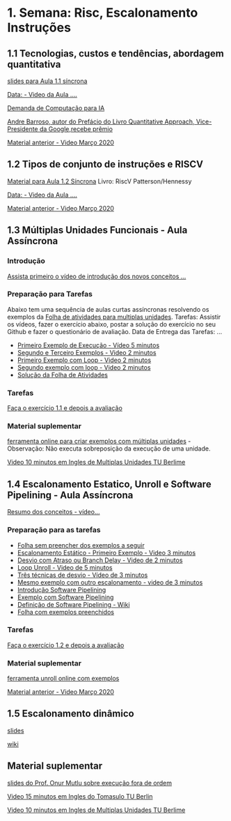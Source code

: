 # 1. Semana: Risc, Escalonamento Instruções



## 1.1 Tecnologias, custos e tendências, abordagem quantitativa
[slides para Aula 1.1 síncrona](https://docs.google.com/presentation/d/1_LykWtdGVN7RCOvt1C8jXhd5BZuPTYUz1-FzViksB7w/edit?usp=sharing)

[Data:  - Video da Aula ....]()

[Demanda de Computação para IA](https://openai.com/blog/ai-and-compute/)

[Andre Barroso, autor do Prefácio do Livro Quantitative Approach, Vice-Presidente da Google,recebe prêmio](https://awards.acm.org/eckert-mauchly)

[Material anterior - Video Março 2020](https://youtu.be/AtJY9AX00fo)

## 1.2 Tipos de conjunto de instruções e RISCV

[Material para Aula 1.2 Síncrona](https://docs.google.com/presentation/d/1zlJNTTrgUyfpty75FxJkH2L89NVwTZnoORfMrpaI88o/edit?usp=sharing)
Livro: RiscV Patterson/Hennessy

[Data:  - Video da Aula ....]()


[Material anterior - Video Março 2020](https://youtu.be/AksZXs9se8I)

## 1.3 Múltiplas Unidades Funcionais - Aula Assíncrona

### Introdução

[Assista primeiro o vídeo de introdução dos novos conceitos ...]()

### Preparação para Tarefas
Abaixo tem uma sequência de aulas curtas assíncronas resolvendo os exemplos da [Folha de atividades para multiplas unidades](https://docs.google.com/document/d/1_H4PROif7zX79emB2uQxAAEo2Fmr2UtkNiI1GcoOOvM/edit?usp=sharing). Tarefas: Assistir os vídeos, fazer o exercício abaixo, postar a solução do exercício no seu Github e fazer o questionário de avaliação. Data de Entrega das Tarefas: ...

* [Primeiro Exemplo de Execução - Vídeo 5 minutos](https://youtu.be/F2JXO-GINOg)
* [Segundo e Terceiro Exemplos - Video 2 minutos](https://youtu.be/dHiv8k4JrPU)
* [Primeiro Exemplo com Loop - Video 2 minutos](https://youtu.be/8P2jy4S7qXA)
* [Segundo exemplo com loop - Video 2 minutos](https://youtu.be/2It4lGZth6Q)
* [Solução da Folha de Atividades](https://docs.google.com/document/d/1WZe5-GYcZtaTBg4WEL1C5XDJmOkNB1uS4YfJthP5soY/edit?usp=sharing)

### Tarefas 
[Faça o exercício 1.1 e depois a avaliação](https://github.com/arduinoufv/inf450_peo/blob/master/exercicio/ex1.md)

### Material suplementar
[ferramenta online para criar exemplos com múltiplas unidades](http://www.ecs.umass.edu/ece/koren/architecture/windlx/main.html) - Observação: Não executa sobreposição da execução de uma unidade.

[Video 10 minutos em Ingles de Multiplas Unidades TU Berlime](https://www.youtube.com/watch?v=QosdsRx1cb4)

## 1.4 Escalonamento Estatico, Unroll e  Software Pipelining  - Aula Assíncrona

[Resumo dos conceitos - vídeo...]()

### Preparação para as tarefas 
* [Folha sem preencher dos exemplos a seguir](https://docs.google.com/document/d/1J-BHI6DYczwqqI01_H-GWNVTFY-30ll7dSgDrcagcH0/edit?usp=sharing)
* [Escalonamento Estático - Primeiro Exemplo - Video 3 minutos](https://youtu.be/NoDAA7KANiY)
* [Desvio com Atraso ou Branch Delay - Video de 2 minutos](https://youtu.be/4W1FAraTlXI)
* [Loop Unroll - Video de 5 minutos](https://youtu.be/-TcEUUia84A)
* [Três técnicas de desvio - Vídeo de 3 minutos](https://youtu.be/BNx9mqevHRs)
* [Mesmo exemplo com outro escalonamento - video de 3 minutos](https://youtu.be/vNJJOH8b8DA)
* [Introdução Software Pipelining]()
* [Exemplo com Software Pipelining]()
* [Definição de Software Pipelining - Wiki](https://en.wikipedia.org/wiki/Software_pipelining)
* [Folha com exemplos preenchidos](https://docs.google.com/document/d/11Kep0l6_UFheh5b5t3N8kaGj2hApEXlM3LkGB5kCNxM/edit?usp=sharing) 
### Tarefas
[Faça o exercício 1.2 e depois a avaliação](https://github.com/arduinoufv/inf450_peo/blob/master/exercicio/ex1.md#12-escalonamento-est%C3%A1tico-loop-unrolling-e-software-pipelining)

### Material suplementar
[ferramenta unroll online com exemplos](http://www.ecs.umass.edu/ece/koACren/architecture/LoopUnroll/MainPage.html)

[Material anterior - Video Março 2020](https://youtu.be/gHNWyNlDLy0)

## 1.5 Escalonamento dinâmico 
[slides](https://docs.google.com/document/d/1MgN7hzgopprK_OQvHwNxQX4h9oo6C0T2l3qC-AUrXXk/edit?usp=sharing)

[wiki](https://en.wikipedia.org/wiki/Tomasulo_algorithm)

## Material suplementar

[slides do Prof. Onur Mutlu sobre execução fora de ordem](https://safari.ethz.ch/digitaltechnik/spring2020/lib/exe/fetch.php?media=onur-digitaldesign-2020-lecture15a-out-of-order-execution-beforelecture.pdf)

[Video 15 minutos em Ingles do Tomasulo TU Berlin](https://www.youtube.com/watch?v=y-N0Dsc9LmU)

[Video 10 minutos em Ingles de Multiplas Unidades TU Berlime](https://www.youtube.com/watch?v=QosdsRx1cb4)


